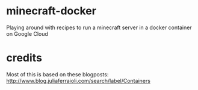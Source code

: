 # minecraft-docker
Playing around with recipes to run a minecraft server in a docker container on Google Cloud

# credits
Most of this is based on these blogposts: http://www.blog.juliaferraioli.com/search/label/Containers
